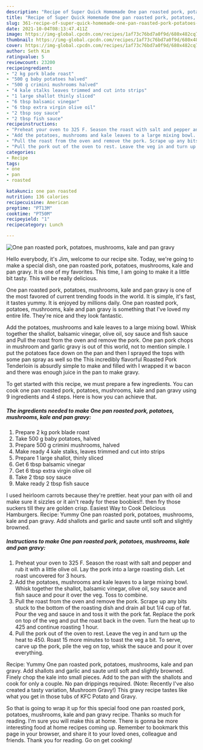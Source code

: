```yaml
---
description: "Recipe of Super Quick Homemade One pan roasted pork, potatoes, mushrooms, kale and pan gravy"
title: "Recipe of Super Quick Homemade One pan roasted pork, potatoes, mushrooms, kale and pan gravy"
slug: 361-recipe-of-super-quick-homemade-one-pan-roasted-pork-potatoes-mushrooms-kale-and-pan-gravy
date: 2021-10-04T08:13:47.411Z
image: https://img-global.cpcdn.com/recipes/1af73c76bd7a0f9d/680x482cq70/one-pan-roasted-pork-potatoes-mushrooms-kale-and-pan-gravy-recipe-main-photo.jpg
thumbnail: https://img-global.cpcdn.com/recipes/1af73c76bd7a0f9d/680x482cq70/one-pan-roasted-pork-potatoes-mushrooms-kale-and-pan-gravy-recipe-main-photo.jpg
cover: https://img-global.cpcdn.com/recipes/1af73c76bd7a0f9d/680x482cq70/one-pan-roasted-pork-potatoes-mushrooms-kale-and-pan-gravy-recipe-main-photo.jpg
author: Seth Kim
ratingvalue: 5
reviewcount: 23200
recipeingredient:
- "2 kg pork blade roast"
- "500 g baby potatoes halved"
- "500 g crimini mushrooms halved"
- "4 kale stalks leaves trimmed and cut into strips"
- "1 large shallot thinly sliced"
- "6 tbsp balsamic vinegar"
- "6 tbsp extra virgin olive oil"
- "2 tbsp soy sauce"
- "2 tbsp fish sauce"
recipeinstructions:
- "Preheat your oven to 325 F. Season the roast with salt and pepper and rub it with a little olive oil. Lay the pork into a large roasting dish. Let roast uncovered for 3 hours."
- "Add the potatoes, mushrooms and kale leaves to a large mixing bowl. Whisk together the shallot, balsamic vinegar, olive oil, soy sauce and fish sauce and pour it over the veg. Toss to combine."
- "Pull the roast from the oven and remove the pork. Scrape up any bits stuck to the bottom of the roasting dish and drain all but 1/4 cup of fat. Pour the veg and sauce in and toss it with the pork fat. Replace the pork on top of the veg and put the roast back in the oven. Turn the heat up to 425 and continue roasting 1 hour."
- "Pull the pork out of the oven to rest. Leave the veg in and turn up the heat to 450. Roast 15 more minutes to toast the veg a bit. To serve, carve up the pork, pile the veg on top, whisk the sauce and pour it over everything."
categories:
- Recipe
tags:
- one
- pan
- roasted

katakunci: one pan roasted 
nutrition: 136 calories
recipecuisine: American
preptime: "PT13M"
cooktime: "PT50M"
recipeyield: "1"
recipecategory: Lunch

---
```



![One pan roasted pork, potatoes, mushrooms, kale and pan gravy](https://img-global.cpcdn.com/recipes/1af73c76bd7a0f9d/680x482cq70/one-pan-roasted-pork-potatoes-mushrooms-kale-and-pan-gravy-recipe-main-photo.jpg)

Hello everybody, it's Jim, welcome to our recipe site. Today, we're going to make a special dish, one pan roasted pork, potatoes, mushrooms, kale and pan gravy. It is one of my favorites. This time, I am going to make it a little bit tasty. This will be really delicious.

One pan roasted pork, potatoes, mushrooms, kale and pan gravy is one of the most favored of current trending foods in the world. It is simple, it's fast, it tastes yummy. It is enjoyed by millions daily. One pan roasted pork, potatoes, mushrooms, kale and pan gravy is something that I've loved my entire life. They're nice and they look fantastic.

Add the potatoes, mushrooms and kale leaves to a large mixing bowl. Whisk together the shallot, balsamic vinegar, olive oil, soy sauce and fish sauce and Pull the roast from the oven and remove the pork. One pan pork chops in mushroom and garlic gravy is out of this world, not to mention simple. I put the potatoes face down on the pan and then I sprayed the tops with some pan spray as well so the This incredibly flavorful Roasted Pork Tenderloin is absurdly simple to make and filled with I wrapped it w bacon and there was enough juice in the pan to make gravy.


To get started with this recipe, we must prepare a few ingredients. You can cook one pan roasted pork, potatoes, mushrooms, kale and pan gravy using 9 ingredients and 4 steps. Here is how you can achieve that.

<!--inarticleads1-->

##### The ingredients needed to make One pan roasted pork, potatoes, mushrooms, kale and pan gravy:

1. Prepare 2 kg pork blade roast
1. Take 500 g baby potatoes, halved
1. Prepare 500 g crimini mushrooms, halved
1. Make ready 4 kale stalks, leaves trimmed and cut into strips
1. Prepare 1 large shallot, thinly sliced
1. Get 6 tbsp balsamic vinegar
1. Get 6 tbsp extra virgin olive oil
1. Take 2 tbsp soy sauce
1. Make ready 2 tbsp fish sauce


I used heirloom carrots because they&#39;re prettier. heat your pan with oil and make sure it sizzles or it ain&#39;t ready for these boobies!!. then fry those suckers till they are golden crisp. Easiest Way to Cook Delicious Hamburgers. Recipe: Yummy One pan roasted pork, potatoes, mushrooms, kale and pan gravy. Add shallots and garlic and saute until soft and slightly browned. 

<!--inarticleads2-->

##### Instructions to make One pan roasted pork, potatoes, mushrooms, kale and pan gravy:

1. Preheat your oven to 325 F. Season the roast with salt and pepper and rub it with a little olive oil. Lay the pork into a large roasting dish. Let roast uncovered for 3 hours.
1. Add the potatoes, mushrooms and kale leaves to a large mixing bowl. Whisk together the shallot, balsamic vinegar, olive oil, soy sauce and fish sauce and pour it over the veg. Toss to combine.
1. Pull the roast from the oven and remove the pork. Scrape up any bits stuck to the bottom of the roasting dish and drain all but 1/4 cup of fat. Pour the veg and sauce in and toss it with the pork fat. Replace the pork on top of the veg and put the roast back in the oven. Turn the heat up to 425 and continue roasting 1 hour.
1. Pull the pork out of the oven to rest. Leave the veg in and turn up the heat to 450. Roast 15 more minutes to toast the veg a bit. To serve, carve up the pork, pile the veg on top, whisk the sauce and pour it over everything.


Recipe: Yummy One pan roasted pork, potatoes, mushrooms, kale and pan gravy. Add shallots and garlic and saute until soft and slightly browned. Finely chop the kale into small pieces. Add to the pan with the shallots and cook for only a couple. No pan drippings required. (Note: Recently I&#39;ve also created a tasty variation, Mushroom Gravy!) This gravy recipe tastes like what you get in those tubs of KFC Potato and Gravy. 

So that is going to wrap it up for this special food one pan roasted pork, potatoes, mushrooms, kale and pan gravy recipe. Thanks so much for reading. I'm sure you will make this at home. There is gonna be more interesting food at home recipes coming up. Remember to bookmark this page in your browser, and share it to your loved ones, colleague and friends. Thank you for reading. Go on get cooking!
